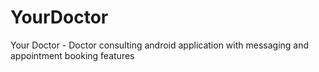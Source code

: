 # YourDoctor
 Your Doctor - Doctor consulting android application with messaging and appointment booking features
